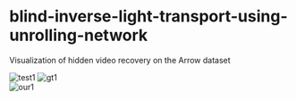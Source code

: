 # blind-inverse-light-transport-using-unrolling-network

Visualization of hidden video recovery on the Arrow dataset

![test1](https://user-images.githubusercontent.com/75066519/236831087-107cfbbc-0fef-488b-8b98-4f4e19e6da97.gif)
![gt1](https://user-images.githubusercontent.com/75066519/236830676-e502e78e-3d0f-4712-a5e0-294b215c3590.gif)  
![our1](https://user-images.githubusercontent.com/75066519/236830797-ae8740c1-ae0a-4a11-afe7-180cfc6fc22e.gif)
